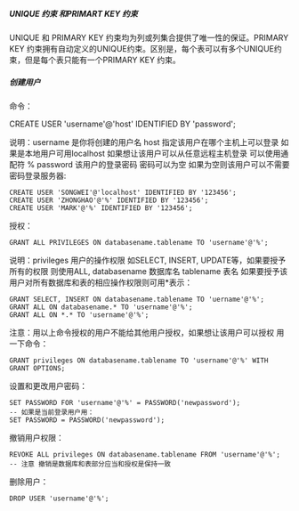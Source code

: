 ##### UNIQUE 约束 和PRIMART KEY 约束

UNIQUE 和 PRIMARY KEY 约束均为列或列集合提供了唯一性的保证。PRIMARY KEY 约束拥有自动定义的UNIQUE约束。区别是，每个表可以有多个UNIQUE约束，但是每个表只能有一个PRIMARY KEY 约束。

##### 创建用户

命令：

CREATE USER 'username'@'host' IDENTIFIED BY 'password';

说明：username 是你将创建的用户名 host 指定该用户在哪个主机上可以登录 如果是本地用户可用localhost 如果想让该用户可以从任意远程主机登录 可以使用通配符 % password 该用户的登录密码 密码可以为空 如果为空则该用户可以不需要密码登录服务器:

```mysql
CREATE USER 'SONGWEI'@'localhost' IDENTIFIED BY '123456';
CREATE USER 'ZHONGHAO'@'%' IDENTIFIED BY '123456';
CREATE USER 'MARK'@'%' IDENTIFIED BY '123456';
```

授权：

```mysql
GRANT ALL PRIVILEGES ON databasename.tablename TO 'username'@'%';
```

说明：privileges 用户的操作权限 如SELECT, INSERT, UPDATE等，如果要授予所有的权限 则使用ALL, databasename 数据库名  tablename 表名 如果要授予该用户对所有数据库和表的相应操作权限则可用*表示：

```mysql
GRANT SELECT, INSERT ON databasename.tablename TO 'uername'@'%';
GRANT ALL ON databasename.* TO 'username'@'%';
GRANT ALL ON *.* TO 'username'@'%';
```

注意：用以上命令授权的用户不能给其他用户授权，如果想让该用户可以授权 用一下命令：

```mysql
GRANT privileges ON databasename.tablename TO 'username'@'%' WITH GRANT OPTIONS;
```

设置和更改用户密码：

```mysql
SET PASSWORD FOR 'username'@'%' = PASSWORD('newpassword');
-- 如果是当前登录用户用：
SET PASSWORD = PASSWORD('newpassword');
```

撤销用户权限：

```mysql
REVOKE ALL privileges ON databasename.tablename FROM 'username'@'%';
-- 注意 撤销是数据库和表部分应当和授权是保持一致
```

删除用户：

```mysql
DROP USER 'username'@'%';
```



